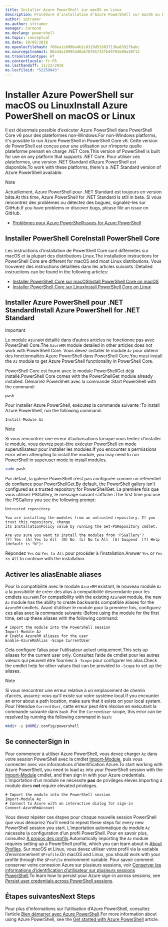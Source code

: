 ```yaml
---
title: Installer Azure PowerShell sur macOS ou Linux
description: Procédure d’installation d’Azure PowerShell sur macOS ou Linux.
author: sptramer
ms.author: sttramer
manager: carmonm
ms.devlang: powershell
ms.topic: conceptual
ms.date: 10/05/2018
ms.openlocfilehash: f60ea1c608be4b1c8319d53303713ba039276abc
ms.sourcegitcommit: 80a3da199954d0ab78765715fb49793e89a30f12
ms.translationtype: HT
ms.contentlocale: fr-FR
ms.lasthandoff: 11/22/2018
ms.locfileid: "52259843"
---
```

# <a name="install-azure-powershell-on-macos-or-linux"></a><span data-ttu-id="4bd82-103">Installer Azure PowerShell sur macOS ou Linux</span><span class="sxs-lookup"><span data-stu-id="4bd82-103">Install Azure PowerShell on macOS or Linux</span></span>

<span data-ttu-id="4bd82-104">Il est désormais possible d’exécuter Azure PowerShell dans PowerShell Core v6 pour des plateformes non-Windows.</span><span class="sxs-lookup"><span data-stu-id="4bd82-104">For non-Windows platforms, it's possible to run Azure PowerShell in PowerShell Core v6.</span></span> <span data-ttu-id="4bd82-105">Cette version de PowerShell est conçue pour une utilisation sur n’importe quelle plateforme prenant en charge .NET Core.</span><span class="sxs-lookup"><span data-stu-id="4bd82-105">This version of PowerShell is built for use on any platform that supports .NET Core.</span></span> <span data-ttu-id="4bd82-106">Pour utiliser ces plateformes, une version .NET Standard d’Azure PowerShell est disponible.</span><span class="sxs-lookup"><span data-stu-id="4bd82-106">To work with these platforms, there's a .NET Standard version of Azure PowerShell available.</span></span>

> [!NOTE]
> <span data-ttu-id="4bd82-107">Actuellement, Azure PowerShell pour .NET Standard est toujours en version bêta.</span><span class="sxs-lookup"><span data-stu-id="4bd82-107">At this time, Azure PowerShell for .NET Standard is still in beta.</span></span>
> <span data-ttu-id="4bd82-108">Si vous rencontrez des problèmes ou détectez des bogues, signalez-les sur GitHub.</span><span class="sxs-lookup"><span data-stu-id="4bd82-108">If you have problems or discover bugs, please file an issue on GitHub.</span></span>
>
> * [<span data-ttu-id="4bd82-109">Problèmes pour Azure PowerShell</span><span class="sxs-lookup"><span data-stu-id="4bd82-109">Issues for Azure PowerShell</span></span>](https://github.com/azure/azure-docs-powershell/issues)

## <a name="install-powershell-core"></a><span data-ttu-id="4bd82-110">Installer PowerShell Core</span><span class="sxs-lookup"><span data-stu-id="4bd82-110">Install PowerShell Core</span></span>

<span data-ttu-id="4bd82-111">Les instructions d’installation de PowerShell Core sont différentes sur macOS et la plupart des distributions Linux.</span><span class="sxs-lookup"><span data-stu-id="4bd82-111">The installation instructions for PowerShell Core are different for macOS and most Linux distributions.</span></span>
<span data-ttu-id="4bd82-112">Vous trouverez des instructions détaillées dans les articles suivants :</span><span class="sxs-lookup"><span data-stu-id="4bd82-112">Detailed instructions can be found in the following articles:</span></span>

* [<span data-ttu-id="4bd82-113">Installer PowerShell Core sur macOS</span><span class="sxs-lookup"><span data-stu-id="4bd82-113">Install PowerShell Core on macOS</span></span>](/powershell/scripting/setup/installing-powershell-core-on-macos)
* [<span data-ttu-id="4bd82-114">Installer PowerShell Core sur Linux</span><span class="sxs-lookup"><span data-stu-id="4bd82-114">Install PowerShell Core on Linux</span></span>](/powershell/scripting/setup/installing-powershell-core-on-linux)

## <a name="install-azure-powershell-for-net-standard"></a><span data-ttu-id="4bd82-115">Installer Azure PowerShell pour .NET Standard</span><span class="sxs-lookup"><span data-stu-id="4bd82-115">Install Azure PowerShell for .NET Standard</span></span>

> [!IMPORTANT]
> <span data-ttu-id="4bd82-116">Le module `AzureRM` détaillé dans d’autres articles ne fonctionne pas avec PowerShell Core.</span><span class="sxs-lookup"><span data-stu-id="4bd82-116">The `AzureRM` module detailed in other articles does not work with PowerShell Core.</span></span>
> <span data-ttu-id="4bd82-117">Vous devez installer le module `Az` pour obtenir des fonctionnalités Azure PowerShell dans PowerShell Core.</span><span class="sxs-lookup"><span data-stu-id="4bd82-117">You must install the `Az` module to get Azure PowerShell functionality in PowerShell Core.</span></span>

<span data-ttu-id="4bd82-118">PowerShell Core est fourni avec le module PowerShellGet déjà installé.</span><span class="sxs-lookup"><span data-stu-id="4bd82-118">PowerShell Core comes with the PowerShellGet module already installed.</span></span> <span data-ttu-id="4bd82-119">Démarrez PowerShell avec la commande :</span><span class="sxs-lookup"><span data-stu-id="4bd82-119">Start PowerShell with the command:</span></span>

```bash
pwsh
```

<span data-ttu-id="4bd82-120">Pour installer Azure PowerShell, exécutez la commande suivante :</span><span class="sxs-lookup"><span data-stu-id="4bd82-120">To install Azure PowerShell, run the following command:</span></span>

```powershell-interactive
Install-Module Az
```

> [!NOTE]
> <span data-ttu-id="4bd82-121">Si vous rencontrez une erreur d’autorisations lorsque vous tentez d’installer le module, vous devrez peut-être exécuter PowerShell en mode superutilisateur pour installer les modules.</span><span class="sxs-lookup"><span data-stu-id="4bd82-121">If you encounter a permissions error when attempting to install the module, you may need to run PowerShell in superuser mode to install modules.</span></span>
>
> ```bash
> sudo pwsh
> ```

<span data-ttu-id="4bd82-122">Par défaut, la galerie PowerShell n’est pas configurée comme un référentiel de confiance pour PowerShellGet.</span><span class="sxs-lookup"><span data-stu-id="4bd82-122">By default, the PowerShell gallery isn't configured as a trusted repository for PowerShellGet.</span></span> <span data-ttu-id="4bd82-123">La première fois que vous utilisez PSGallery, le message suivant s’affiche :</span><span class="sxs-lookup"><span data-stu-id="4bd82-123">The first time you use the PSGallery you see the following prompt:</span></span>

```output
Untrusted repository

You are installing the modules from an untrusted repository. If you trust this repository, change
its InstallationPolicy value by running the Set-PSRepository cmdlet.

Are you sure you want to install the modules from 'PSGallery'?
[Y] Yes  [A] Yes to All  [N] No  [L] No to All  [S] Suspend  [?] Help (default is "N"):
```

<span data-ttu-id="4bd82-124">Répondez `Yes` ou `Yes to All` pour procéder à l’installation.</span><span class="sxs-lookup"><span data-stu-id="4bd82-124">Answer `Yes` or `Yes to All` to continue with the installation.</span></span>

## <a name="enable-aliases"></a><span data-ttu-id="4bd82-125">Activer les alias</span><span class="sxs-lookup"><span data-stu-id="4bd82-125">Enable aliases</span></span>

<span data-ttu-id="4bd82-126">Pour la compatibilité avec le module `AzureRM` existant, le nouveau module `Az` a la possibilité de créer des alias à compatibilité descendante pour les cmdlets `AzureRM`.</span><span class="sxs-lookup"><span data-stu-id="4bd82-126">For compatibility with the existing `AzureRM` module, the new `Az` module has the ability to create backwards compatible aliases for the `AzureRM` cmdlets.</span></span> <span data-ttu-id="4bd82-127">Avant d’utiliser le module pour la première fois, configurez ces alias avec la commande suivante :</span><span class="sxs-lookup"><span data-stu-id="4bd82-127">Before using the module for the first time, set up these aliases with the following command:</span></span>

```powershell-interactive
# Import the module into the PowerShell session
Import-Module Az
# Enable AzureRM aliases for the user
Enable-AzureRmAlias -Scope CurrentUser
```

<span data-ttu-id="4bd82-128">Cela configure l’alias pour l’utilisateur actuel uniquement.</span><span class="sxs-lookup"><span data-stu-id="4bd82-128">This sets up aliases for the current user only.</span></span> <span data-ttu-id="4bd82-129">Consultez l’aide de cmdlet pour les autres valeurs qui peuvent être fournies à `-Scope` pour configurer les alias.</span><span class="sxs-lookup"><span data-stu-id="4bd82-129">Check the cmdlet help for other values that can be provided to `-Scope` to set up the aliases.</span></span>

> [!NOTE]
> <span data-ttu-id="4bd82-130">Si vous rencontrez une erreur relative à un emplacement de chemin d’accès, assurez-vous qu’il existe sur votre système local.</span><span class="sxs-lookup"><span data-stu-id="4bd82-130">If you encounter an error about a path location, make sure that it exists on your local system.</span></span> <span data-ttu-id="4bd82-131">Pour l’étendue `CurrentUser`, cette erreur peut être résolue en exécutant la commande suivante dans `bash` :</span><span class="sxs-lookup"><span data-stu-id="4bd82-131">For the `CurrentUser` scope, this error can be resolved by running the following command in `bash`:</span></span>
>
> ```bash
> mkdir -p $HOME/.config/powershell
> ```

## <a name="sign-in"></a><span data-ttu-id="4bd82-132">Se connecter</span><span class="sxs-lookup"><span data-stu-id="4bd82-132">Sign in</span></span>

<span data-ttu-id="4bd82-133">Pour commencer à utiliser Azure PowerShell, vous devez charger `Az` dans votre session PowerShell avec la cmdlet [Import-Module](/powershell/module/Microsoft.PowerShell.Core/Import-Module), puis vous connecter avec vos informations d’identification Azure.</span><span class="sxs-lookup"><span data-stu-id="4bd82-133">To start working with Azure PowerShell, you need to load `Az` into your PowerShell session with the [Import-Module](/powershell/module/Microsoft.PowerShell.Core/Import-Module) cmdlet, and then sign in with your Azure credentials.</span></span> <span data-ttu-id="4bd82-134">L’importation d’un module ne nécessite __pas__ de privilèges élevés.</span><span class="sxs-lookup"><span data-stu-id="4bd82-134">Importing a module does __not__ require elevated privileges.</span></span>

```powershell-interactive
# Import the module into the PowerShell session
Import-Module Az
# Connect to Azure with an interactive dialog for sign-in
Connect-AzureRmAccount
```

<span data-ttu-id="4bd82-135">Vous devez répéter ces étapes pour chaque nouvelle session PowerShell que vous démarrez.</span><span class="sxs-lookup"><span data-stu-id="4bd82-135">You'll need to repeat these steps for every new PowerShell session you start.</span></span> <span data-ttu-id="4bd82-136">L’importation automatique du module `Az` nécessite la configuration d’un profil PowerShell. Pour en savoir plus, consultez [À propos des profils](/powershell/module/microsoft.powershell.core/about/about_profiles).</span><span class="sxs-lookup"><span data-stu-id="4bd82-136">Automatically importing the `Az` module requires setting up a PowerShell profile, which you can learn about in [About Profiles](/powershell/module/microsoft.powershell.core/about/about_profiles).</span></span>
<span data-ttu-id="4bd82-137">Sur macOS et Linux, vous devez utiliser votre profil via la variable d’environnement `$Profile`.</span><span class="sxs-lookup"><span data-stu-id="4bd82-137">On macOS and Linux, you should work with your profile through the `$Profile` environment variable.</span></span> <span data-ttu-id="4bd82-138">Pour savoir comment conserver votre connexion Azure sur plusieurs sessions, voir [Conserver les informations d’identification d’utilisateur sur plusieurs sessions PowerShell](context-persistence.md).</span><span class="sxs-lookup"><span data-stu-id="4bd82-138">To learn how to persist your Azure sign-in across sessions, see [Persist user credentials across PowerShell sessions](context-persistence.md).</span></span>

## <a name="next-steps"></a><span data-ttu-id="4bd82-139">Étapes suivantes</span><span class="sxs-lookup"><span data-stu-id="4bd82-139">Next Steps</span></span>

<span data-ttu-id="4bd82-140">Pour plus d’informations sur l’utilisation d’Azure PowerShell, consultez l’article [Bien démarrer avec Azure PowerShell](get-started-azureps.md).</span><span class="sxs-lookup"><span data-stu-id="4bd82-140">For more information about using Azure PowerShell, see the [Get started with Azure PowerShell](get-started-azureps.md) article.</span></span>
